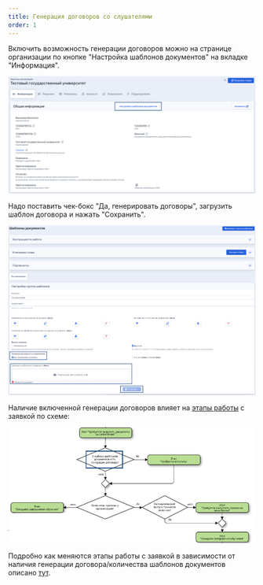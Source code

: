 ```yaml
---
title: Генерация договоров со слушателями
order: 1
---
```


Включить возможность генерации договоров можно на странице организации по кнопке "Настройка шаблонов документов" на вкладке "Информация".

![](<./image (31).png>)

Надо поставить чек-бокс "Да, генерировать договоры", загрузить шаблон договора и нажать "Сохранить".

![](<./image (33).png>)

Наличие включенной генерации договоров влияет на [этапы работы](./etapy-raboty-s-zayavkoi) с заявкой по схеме:

![](<./image (34).png>)

Подробно как меняются этапы работы с заявкой в зависимости от наличия генерации договора/количества шаблонов документов описано [тут](./../../chasto-zadavaemye-voprosy/kak-menyayutsya-etapy-v-zayavke-i-shagi-v-lk-slushatelya-podrobno).